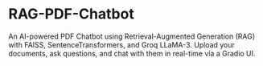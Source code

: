 # RAG-PDF-Chatbot
An AI-powered PDF Chatbot using Retrieval-Augmented Generation (RAG) with FAISS, SentenceTransformers, and Groq LLaMA-3. Upload your documents, ask questions, and chat with them in real-time via a Gradio UI.
